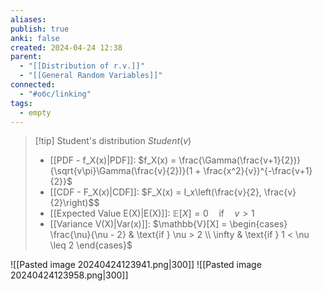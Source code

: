 ```yaml
---
aliases: 
publish: true
anki: false
created: 2024-04-24 12:38
parent:
  - "[[Distribution of r.v.]]"
  - "[[General Random Variables]]"
connected:
  - "#обс/linking"
tags:
  - empty
---
```

> [!tip] Student's distribution $Student(v)$
> - [[PDF - f_X(x)|PDF]]: $f_X(x) = \frac{\Gamma(\frac{v+1}{2})}{\sqrt{v\pi}\Gamma(\frac{v}{2})}(1 + \frac{x^2}{v})^{-\frac{v+1}{2}}$
> - [[CDF - F_X(x)|CDF]]: $F_X(x) = I_x\left(\frac{v}{2}, \frac{v}{2}\right)$$
> - [[Expected Value E(X)|E(X)]]: $\mathbb{E}[X] = 0 \quad \text{if} \quad v > 1$
> - [[Variance V(X)|Var(x)]]: $\mathbb{V}[X] = \begin{cases}  \frac{\nu}{\nu - 2} & \text{if } \nu > 2 \\ \infty & \text{if } 1 < \nu \leq 2 \end{cases}$

![[Pasted image 20240424123941.png|300]]
![[Pasted image 20240424123958.png|300]]